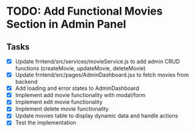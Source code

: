 # TODO: Add Functional Movies Section in Admin Panel

## Tasks
- [x] Update frntend/src/services/movieService.js to add admin CRUD functions (createMovie, updateMovie, deleteMovie)
- [x] Update frntend/src/pages/AdminDashboard.jsx to fetch movies from backend
- [x] Add loading and error states to AdminDashboard
- [x] Implement add movie functionality with modal/form
- [x] Implement edit movie functionality
- [x] Implement delete movie functionality
- [x] Update movies table to display dynamic data and handle actions
- [x] Test the implementation

